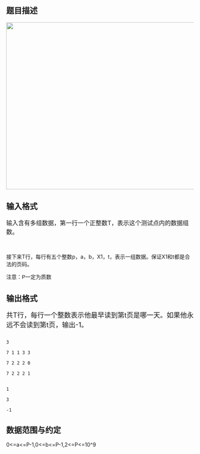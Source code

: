 ## 题目描述

<p><img height="448" width="784" alt="" src="https://s2.loli.net/2023/08/15/5V6cdsIv7D2PKzr.png"></p>

## 输入格式

<p><span style="font-size: medium">输入含有多组数据，第一行一个正整数T，表示这个测试点内的数据组数。  <br>
    <br>
   接下来T行，每行有五个整数p，a，b，X1，t，表示一组数据。保证X1和t都是合法的页码。 <br></span></p>
<p><span style="font-family: Helvetica, 'Microsoft Yahei', verdana; font-size: 14px; line-height: 23px;">注意：P一定为质数</span></p>

## 输出格式

<p><font size="4">共T行，每行一个整数表示他最早读到第t页是哪一天。如果他永远不会读到第t页，输出-1。 <br></font></p>

```input1
3
7 1 1 3 3
7 2 2 2 0
7 2 2 2 1
```
```output1
1
3
-1
```
## 数据范围与约定

<p>0<=a<=P-1,0<=b<=P-1,2<=P<=10^9</p>

